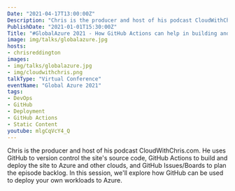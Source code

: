 ```yaml
---
Date: "2021-04-17T13:00:00Z"
Description: "Chris is the producer and host of his podcast CloudWithChris.com. He uses GitHub to version control the site's source code, GitHub Actions to build and deploy the site to Azure and other clouds, and GitHub Issues/Boards to plan the episode backlog. In this session, we'll explore how GitHub can be used to deploy your own workloads to Azure."
PublishDate: "2021-01-01T15:30:00Z"
Title: "#GlobalAzure 2021 - How GitHub Actions can help in building and deploying a static site and more"
image: img/talks/globalazure.jpg
hosts:
- chrisreddington
images:
- img/talks/globalazure.jpg
- img/cloudwithchris.png
talkType: "Virtual Conference"
eventName: "Global Azure 2021"
tags:
- DevOps
- GitHub
- Deployment
- GitHub Actions
- Static Content
youtube: mlgCqVcY4_Q
---
```

Chris is the producer and host of his podcast CloudWithChris.com. He uses GitHub to version control the site's source code, GitHub Actions to build and deploy the site to Azure and other clouds, and GitHub Issues/Boards to plan the episode backlog. In this session, we'll explore how GitHub can be used to deploy your own workloads to Azure.